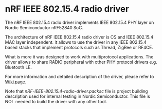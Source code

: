 # nRF IEEE 802.15.4 radio driver

The nRF IEEE 802.15.4 radio driver implements IEEE 802.15.4 PHY layer on Nordic Semiconductor nRF52840 SoC.

The architecture of nRF IEEE 802.15.4 radio driver is OS and IEEE 802.15.4 MAC layer independent.
It allows to use the driver in any IEEE 802.15.4 based stacks that implement protocols such as Thread, ZigBee or RF4CE.

What is more it was designed to work with multiprotocol applications. The driver allows to share RADIO peripheral with other PHY protocol drivers e.g. Bluetooth LE.

For more information and detailed description of the driver, please refer to [Wiki page](https://github.com/NordicSemiconductor/nRF-IEEE-802.15.4-radio-driver/wiki).

Note that *nRF-IEEE-802.15.4-radio-driver.packsc* file is project building description used for internal testing in Nordic Semiconductor. This file is NOT needed to build the driver with any other tool.
